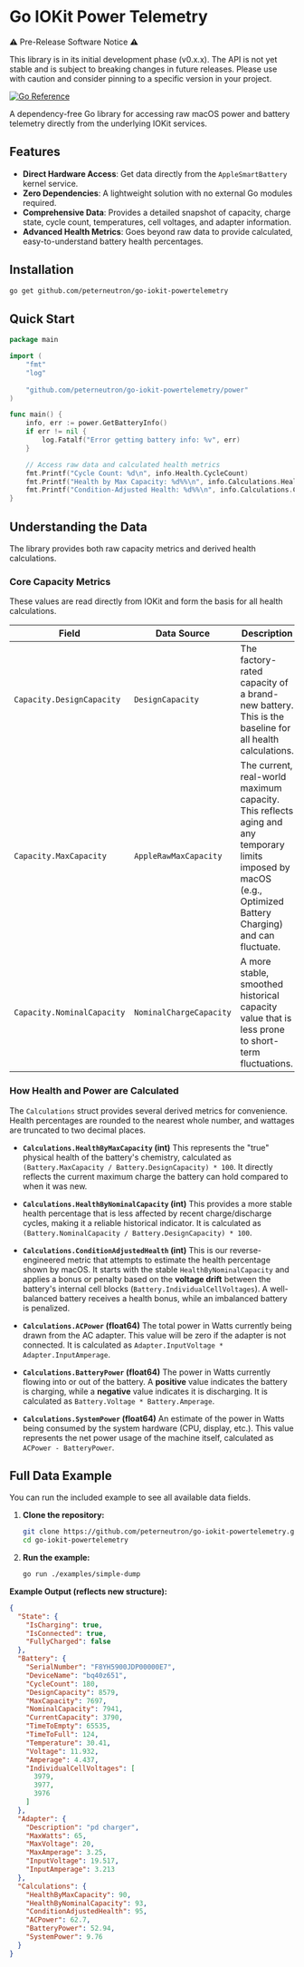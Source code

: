 # Go IOKit Power Telemetry

⚠️ Pre-Release Software Notice ⚠️

This library is in its initial development phase (v0.x.x). The API is not yet stable and is subject to breaking changes in future releases. Please use with caution and consider pinning to a specific version in your project.

[![Go Reference](https://pkg.go.dev/badge/github.com/peterneutron/go-iokit-powertelemetry.svg)](https://pkg.go.dev/github.com/peterneutron/go-iokit-powertelemetry)

A dependency-free Go library for accessing raw macOS power and battery telemetry directly from the underlying IOKit services.

## Features

*   **Direct Hardware Access**: Get data directly from the `AppleSmartBattery` kernel service.
*   **Zero Dependencies**: A lightweight solution with no external Go modules required.
*   **Comprehensive Data**: Provides a detailed snapshot of capacity, charge state, cycle count, temperatures, cell voltages, and adapter information.
*   **Advanced Health Metrics**: Goes beyond raw data to provide calculated, easy-to-understand battery health percentages.

## Installation

```bash
go get github.com/peterneutron/go-iokit-powertelemetry
```

## Quick Start

```go
package main

import (
	"fmt"
	"log"
	
	"github.com/peterneutron/go-iokit-powertelemetry/power"
)

func main() {
	info, err := power.GetBatteryInfo()
	if err != nil {
		log.Fatalf("Error getting battery info: %v", err)
	}

	// Access raw data and calculated health metrics
	fmt.Printf("Cycle Count: %d\n", info.Health.CycleCount)
	fmt.Printf("Health by Max Capacity: %d%%\n", info.Calculations.HealthByMaxCapacity)
	fmt.Printf("Condition-Adjusted Health: %d%%\n", info.Calculations.ConditionAdjustedHealth)
}
```

## Understanding the Data

The library provides both raw capacity metrics and derived health calculations.

### Core Capacity Metrics

These values are read directly from IOKit and form the basis for all health calculations.

| Field                     | Data Source               | Description                                                                                             |
| ------------------------- | ------------------------- | ------------------------------------------------------------------------------------------------------- |
| `Capacity.DesignCapacity` | `DesignCapacity`          | The factory-rated capacity of a brand-new battery. This is the baseline for all health calculations.                      |
| `Capacity.MaxCapacity`    | `AppleRawMaxCapacity`     | The current, real-world maximum capacity. This reflects aging and any temporary limits imposed by macOS (e.g., Optimized Battery Charging) and can fluctuate.     |
| `Capacity.NominalCapacity`| `NominalChargeCapacity`   | A more stable, smoothed historical capacity value that is less prone to short-term fluctuations.        |

### How Health and Power are Calculated

The `Calculations` struct provides several derived metrics for convenience. Health percentages are rounded to the nearest whole number, and wattages are truncated to two decimal places.

-   **`Calculations.HealthByMaxCapacity` (int)**
    This represents the "true" physical health of the battery's chemistry, calculated as `(Battery.MaxCapacity / Battery.DesignCapacity) * 100`. It directly reflects the current maximum charge the battery can hold compared to when it was new.

-   **`Calculations.HealthByNominalCapacity` (int)**
    This provides a more stable health percentage that is less affected by recent charge/discharge cycles, making it a reliable historical indicator. It is calculated as `(Battery.NominalCapacity / Battery.DesignCapacity) * 100`.

-   **`Calculations.ConditionAdjustedHealth` (int)**
    This is our reverse-engineered metric that attempts to estimate the health percentage shown by macOS. It starts with the stable `HealthByNominalCapacity` and applies a bonus or penalty based on the **voltage drift** between the battery's internal cell blocks (`Battery.IndividualCellVoltages`). A well-balanced battery receives a health bonus, while an imbalanced battery is penalized.

-   **`Calculations.ACPower` (float64)**
    The total power in Watts currently being drawn from the AC adapter. This value will be zero if the adapter is not connected. It is calculated as `Adapter.InputVoltage * Adapter.InputAmperage`.

-   **`Calculations.BatteryPower` (float64)**
    The power in Watts currently flowing into or out of the battery. A **positive** value indicates the battery is charging, while a **negative** value indicates it is discharging. It is calculated as `Battery.Voltage * Battery.Amperage`.

-   **`Calculations.SystemPower` (float64)**
    An estimate of the power in Watts being consumed by the system hardware (CPU, display, etc.). This value represents the net power usage of the machine itself, calculated as `ACPower - BatteryPower`.

## Full Data Example

You can run the included example to see all available data fields.

1.  **Clone the repository:**
    ```bash
    git clone https://github.com/peterneutron/go-iokit-powertelemetry.git
    cd go-iokit-powertelemetry
    ```

2.  **Run the example:**
    ```bash
    go run ./examples/simple-dump
    ```

**Example Output (reflects new structure):**

```json
{
  "State": {
    "IsCharging": true,
    "IsConnected": true,
    "FullyCharged": false
  },
  "Battery": {
    "SerialNumber": "F8YH5900JDP00000E7",
    "DeviceName": "bq40z651",
    "CycleCount": 180,
    "DesignCapacity": 8579,
    "MaxCapacity": 7697,
    "NominalCapacity": 7941,
    "CurrentCapacity": 3790,
    "TimeToEmpty": 65535,
    "TimeToFull": 124,
    "Temperature": 30.41,
    "Voltage": 11.932,
    "Amperage": 4.437,
    "IndividualCellVoltages": [
      3979,
      3977,
      3976
    ]
  },
  "Adapter": {
    "Description": "pd charger",
    "MaxWatts": 65,
    "MaxVoltage": 20,
    "MaxAmperage": 3.25,
    "InputVoltage": 19.517,
    "InputAmperage": 3.213
  },
  "Calculations": {
    "HealthByMaxCapacity": 90,
    "HealthByNominalCapacity": 93,
    "ConditionAdjustedHealth": 95,
    "ACPower": 62.7,
    "BatteryPower": 52.94,
    "SystemPower": 9.76
  }
}
```